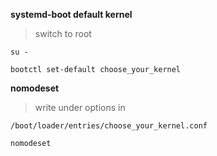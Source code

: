 **systemd-boot default kernel**

>switch to root

```
su -
```

```
bootctl set-default choose_your_kernel
```

**nomodeset**

>write under options in

`/boot/loader/entries/choose_your_kernel.conf`

```
nomodeset
```
